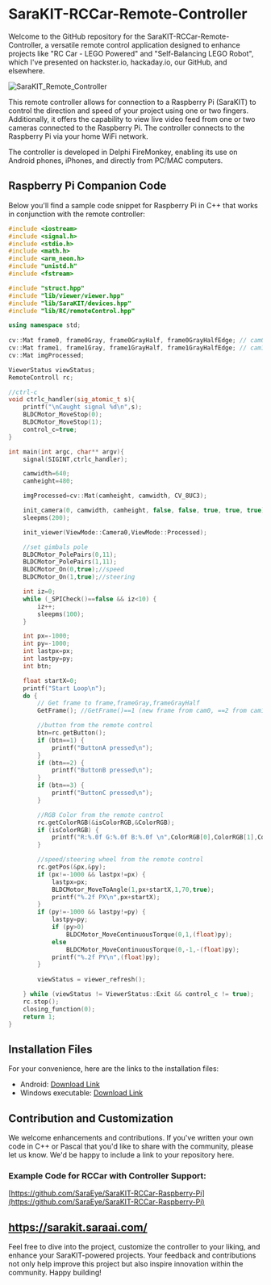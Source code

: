 # SaraKIT-RCCar-Remote-Controller

Welcome to the GitHub repository for the SaraKIT-RCCar-Remote-Controller, a versatile remote control application designed to enhance projects like "RC Car - LEGO Powered" and "Self-Balancing LEGO Robot", which I've presented on hackster.io, hackaday.io, our GitHub, and elsewhere.

![SaraKIT_Remote_Controller](https://github.com/SaraEye/SaraKIT-RCCar-Remote-Controller/assets/35704910/f673ddda-3e6d-40ba-bf0e-4505dbb279fb)

This remote controller allows for connection to a Raspberry Pi (SaraKIT) to control the direction and speed of your project using one or two fingers. Additionally, it offers the capability to view live video feed from one or two cameras connected to the Raspberry Pi. The controller connects to the Raspberry Pi via your home WiFi network.

The controller is developed in Delphi FireMonkey, enabling its use on Android phones, iPhones, and directly from PC/MAC computers.

## Raspberry Pi Companion Code

Below you'll find a sample code snippet for Raspberry Pi in C++ that works in conjunction with the remote controller:

```cpp
#include <iostream>
#include <signal.h>
#include <stdio.h>
#include <math.h>
#include <arm_neon.h>
#include "unistd.h"
#include <fstream>

#include "struct.hpp"
#include "lib/viewer/viewer.hpp"
#include "lib/SaraKIT/devices.hpp"
#include "lib/RC/remoteControl.hpp"

using namespace std;
 
cv::Mat frame0, frame0Gray, frame0GrayHalf, frame0GrayHalfEdge; // cam0
cv::Mat frame1, frame1Gray, frame1GrayHalf, frame1GrayHalfEdge; // cam1
cv::Mat imgProcessed;

ViewerStatus viewStatus;
RemoteControll rc;

//ctrl-c 
void ctrlc_handler(sig_atomic_t s){
    printf("\nCaught signal %d\n",s);
    BLDCMotor_MoveStop(0);
    BLDCMotor_MoveStop(1);
    control_c=true;	
}

int main(int argc, char** argv){
    signal(SIGINT,ctrlc_handler);

	camwidth=640;
	camheight=480;

    imgProcessed=cv::Mat(camheight, camwidth, CV_8UC3);

    init_camera(0, camwidth, camheight, false, false, true, true, true);
    sleepms(200);

    init_viewer(ViewMode::Camera0,ViewMode::Processed);

    //set gimbals pole
    BLDCMotor_PolePairs(0,11);
    BLDCMotor_PolePairs(1,11);
    BLDCMotor_On(0,true);//speed
    BLDCMotor_On(1,true);//steering

    int iz=0;
    while (_SPICheck()==false && iz<10) {
        iz++;
        sleepms(100);
    }

    int px=-1000;
    int py=-1000;
    int lastpx=px;
    int lastpy=py;
    int btn;

    float startX=0;
    printf("Start Loop\n");
    do {
        // Get frame to frame,frameGray,frameGrayHalf
        GetFrame(); //GetFrame()==1 (new frame from cam0, ==2 from cam1, ==3 from cam0 & cam 1)

        //button from the remote control
        btn=rc.getButton();
        if (btn==1) {            
            printf("ButtonA pressed\n");
        }
        if (btn==2) {            
            printf("ButtonB pressed\n");
        }
        if (btn==3) {
            printf("ButtonC pressed\n");
        }

        //RGB Color from the remote control
        rc.getColorRGB(&isColorRGB,&ColorRGB);
        if (isColorRGB) {
            printf("R:%.0f G:%.0f B:%.0f \n",ColorRGB[0],ColorRGB[1],ColorRGB[2]);
        }

        //speed/steering wheel from the remote control
        rc.getPos(&px,&py);
        if (px!=-1000 && lastpx!=px) {
            lastpx=px;
            BLDCMotor_MoveToAngle(1,px+startX,1,70,true);
            printf("%.2f PX\n",px+startX);
        }
        if (py!=-1000 && lastpy!=py) {
            lastpy=py;
            if (py>0)
                BLDCMotor_MoveContinuousTorque(0,1,(float)py);
            else
                BLDCMotor_MoveContinuousTorque(0,-1,-(float)py);
            printf("%.2f PY\n",(float)py);
        }
            
        viewStatus = viewer_refresh();

    } while (viewStatus != ViewerStatus::Exit && control_c != true);
    rc.stop();
    closing_function(0);
    return 1;
}

```

## Installation Files

For your convenience, here are the links to the installation files:

- Android: [Download Link](link)
- Windows executable: [Download Link](link)

## Contribution and Customization

We welcome enhancements and contributions. If you've written your own code in C++ or Pascal that you'd like to share with the community, please let us know. We'd be happy to include a link to your repository here.

### Example Code for RCCar with Controller Support:

[https://github.com/SaraEye/SaraKIT-RCCar-Raspberry-Pi](https://github.com/SaraEye/SaraKIT-RCCar-Raspberry-Pi)

https://sarakit.saraai.com/
---

Feel free to dive into the project, customize the controller to your liking, and enhance your SaraKIT-powered projects. Your feedback and contributions not only help improve this project but also inspire innovation within the community. Happy building!
```

